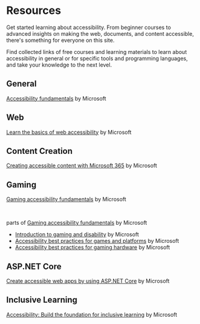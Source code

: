 # Resources

Get started learning about accessibility. From beginner courses to advanced insights on making the web, documents, and content accessible, there's something for everyone on this site.

Find collected links of free courses and learning materials to learn about accessibility in general or for specific tools and programming languages, and take your knowledge to the next level.

## General 
[Accessibility fundamentals](https://learn.microsoft.com/en-us/training/paths/accessibility-fundamentals/) by Microsoft

## Web
[Learn the basics of web accessibility](https://learn.microsoft.com/en-us/training/modules/web-development-101-accessibility/) by Microsoft

## Content Creation
[Creating accessible content with Microsoft 365](https://learn.microsoft.com/en-us/training/modules/accessible-content-m365/) by Microsoft 

## Gaming
[Gaming accessibility fundamentals](https://learn.microsoft.com/en-us/training/paths/gaming-accessibility-fundamentals/) by Microsoft

<br />

parts of [Gaming accessibility fundamentals](https://learn.microsoft.com/en-us/training/paths/gaming-accessibility-fundamentals/) by Microsoft
- [Introduction to gaming and disability](https://learn.microsoft.com/en-us/training/modules/intro-to-gaming/) by Microsoft
- [Accessibility best practices for games and platforms](https://learn.microsoft.com/en-us/training/modules/games-and-platforms1/) by Microsoft
- [Accessibility best practices for gaming hardware](https://learn.microsoft.com/en-us/training/modules/hardware-devices/) by Microsoft

## ASP.NET Core
[Create accessible web apps by using ASP.NET Core](https://learn.microsoft.com/en-us/training/modules/aspnet-core-accessibility/) by Microsoft

## Inclusive Learning
[Accessibility: Build the foundation for inclusive learning](https://learn.microsoft.com/en-us/training/courses/accessibility-build-foundation-inclusive-learning) by Microsoft
